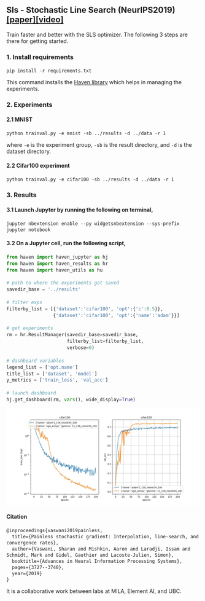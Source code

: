 ## Sls - Stochastic Line Search (NeurIPS2019) [[paper]](https://arxiv.org/abs/1905.09997)[[video]](https://www.youtube.com/watch?v=3Jx0tuZ1ERs)

Train faster and better with the SLS optimizer. The following 3 steps are there for getting started.

### 1. Install requirements

`pip install -r requirements.txt`

This command installs the [Haven library](https://github.com/ElementAI/haven) which helps in managing the experiments.

### 2. Experiments

#### 2.1 MNIST
`python trainval.py -e mnist -sb ../results -d ../data -r 1`

where `-e` is the experiment group, `-sb` is the result directory, and `-d` is the dataset directory.

#### 2.2 Cifar100 experiment

`python trainval.py -e cifar100 -sb ../results -d ../data -r 1`

### 3. Results
#### 3.1 Launch Jupyter by running the following on terminal,

```
jupyter nbextension enable --py widgetsnbextension --sys-prefix
jupyter notebook
```

#### 3.2 On a Jupyter cell, run the following script,
```python
from haven import haven_jupyter as hj
from haven import haven_results as hr
from haven import haven_utils as hu

# path to where the experiments got saved
savedir_base = '../results'

# filter exps
filterby_list = [{'dataset':'cifar100', 'opt':{'c':0.5}}, 
                 {'dataset':'cifar100', 'opt':{'name':'adam'}}]
                 
# get experiments
rm = hr.ResultManager(savedir_base=savedir_base, 
                      filterby_list=filterby_list, 
                      verbose=0)
                      
# dashboard variables
legend_list = ['opt.name']
title_list = ['dataset', 'model']
y_metrics = ['train_loss', 'val_acc']

# launch dashboard
hj.get_dashboard(rm, vars(), wide_display=True)
```


![alt text](neurips2019/cifar100.jpg)


#### Citation

```
@inproceedings{vaswani2019painless,
  title={Painless stochastic gradient: Interpolation, line-search, and convergence rates},
  author={Vaswani, Sharan and Mishkin, Aaron and Laradji, Issam and Schmidt, Mark and Gidel, Gauthier and Lacoste-Julien, Simon},
  booktitle={Advances in Neural Information Processing Systems},
  pages={3727--3740},
  year={2019}
}
```
It is a collaborative work between labs at MILA, Element AI, and UBC.
